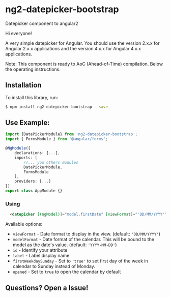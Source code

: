 # ng2-datepicker-bootstrap
Datepicker component to angular2

Hi everyone!

A very simple datepicker for Angular. You should use the version 2.x.x for Angular 2.x.x applications and the version 4.x.x for Angular 4.x.x applications.

Note: This component is ready to AoC (Ahead-of-Time) compilation.
Below the operating instructions.

## Installation

To install this library, run:

```bash
$ npm install ng2-datepicker-bootstrap --save
```

## Use Example:

```ts
import {DatePickerModule} from 'ng2-datepicker-bootstrap';
import { FormsModule } from '@angular/forms';

@NgModule({
    declarations: [...],
    imports: [
        //... you others modules
        DatePickerModule,
        FormsModule
    ],
    providers: [...]
})
export class AppModule {}
```

### Using 

```html  
  <datepicker [(ngModel)]="model.firstDate" [viewFormat]="'DD/MM/YYYY'" [modelFormat]="'YYYY-MM-DD'"  [id]="'firstDate'" [label]="'To'"></datepicker>
```

Available options: 

 * `viewFormat` - Date format to display in the view. (default: `'DD/MM/YYYY'`) 
 * `modelFormat` - Date format of the calendar. This will be bound to the model as the date's value. (default: `'YYYY-MM-DD'`) 
 * `id` - Identify your attribute 
 * `label` -  Label display name
 * `firstWeekdaySunday` -  Set to `'true'` to set first day of the week in calendar to Sunday instead of Monday.
 * `opened` - Set to `true` to open the calendar by default

 ## Questions? Open a Issue!
